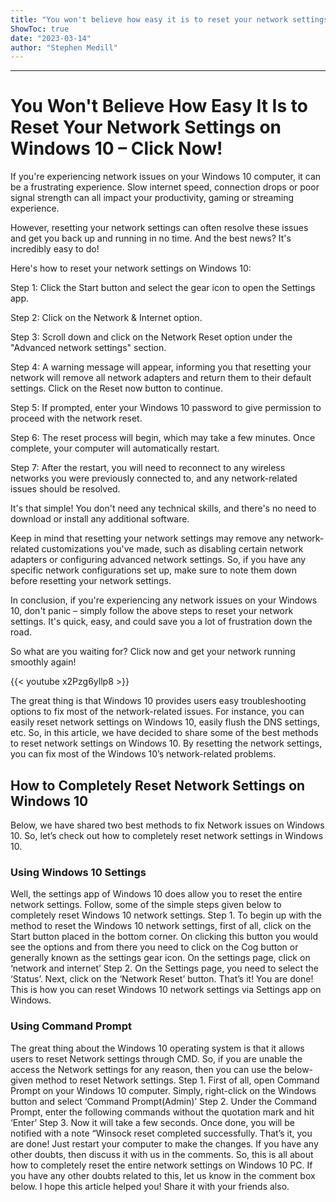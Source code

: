 ```yaml
---
title: "You won't believe how easy it is to reset your network settings on Windows 10 - click now!"
ShowToc: true 
date: "2023-03-14"
author: "Stephen Medill"
---
```

*****
# You Won't Believe How Easy It Is to Reset Your Network Settings on Windows 10 – Click Now!

If you're experiencing network issues on your Windows 10 computer, it can be a frustrating experience. Slow internet speed, connection drops or poor signal strength can all impact your productivity, gaming or streaming experience.

However, resetting your network settings can often resolve these issues and get you back up and running in no time. And the best news? It's incredibly easy to do!

Here's how to reset your network settings on Windows 10:

Step 1: Click the Start button and select the gear icon to open the Settings app.

Step 2: Click on the Network & Internet option.

Step 3: Scroll down and click on the Network Reset option under the "Advanced network settings" section.

Step 4: A warning message will appear, informing you that resetting your network will remove all network adapters and return them to their default settings. Click on the Reset now button to continue.

Step 5: If prompted, enter your Windows 10 password to give permission to proceed with the network reset.

Step 6: The reset process will begin, which may take a few minutes. Once complete, your computer will automatically restart.

Step 7: After the restart, you will need to reconnect to any wireless networks you were previously connected to, and any network-related issues should be resolved.

It's that simple! You don't need any technical skills, and there's no need to download or install any additional software.

Keep in mind that resetting your network settings may remove any network-related customizations you've made, such as disabling certain network adapters or configuring advanced network settings. So, if you have any specific network configurations set up, make sure to note them down before resetting your network settings.

In conclusion, if you're experiencing any network issues on your Windows 10, don't panic – simply follow the above steps to reset your network settings. It's quick, easy, and could save you a lot of frustration down the road.

So what are you waiting for? Click now and get your network running smoothly again!

{{< youtube x2Pzg6yllp8 >}} 



The great thing is that Windows 10 provides users easy troubleshooting options to fix most of the network-related issues. For instance, you can easily reset network settings on Windows 10, easily flush the DNS settings, etc.
So, in this article, we have decided to share some of the best methods to reset network settings on Windows 10. By resetting the network settings, you can fix most of the Windows 10’s network-related problems.

 
## How to Completely Reset Network Settings on Windows 10


Below, we have shared two best methods to fix Network issues on Windows 10. So, let’s check out how to completely reset network settings in Windows 10.

 
### Using Windows 10 Settings


Well, the settings app of Windows 10 does allow you to reset the entire network settings. Follow, some of the simple steps given below to completely reset Windows 10 network settings.
Step 1. To begin up with the method to reset the Windows 10 network settings, first of all, click on the Start button placed in the bottom corner. On clicking this button you would see the options and from there you need to click on the Cog button or generally known as the settings gear icon. On the settings page, click on ‘network and internet’
Step 2. On the Settings page, you need to select the ‘Status’. Next, click on the ‘Network Reset’ button.
That’s it! You are done! This is how you can reset Windows 10 network settings via Settings app on Windows.

 
### Using Command Prompt


The great thing about the Windows 10 operating system is that it allows users to reset Network settings through CMD. So, if you are unable the access the Network settings for any reason, then you can use the below-given method to reset Network settings.
Step 1. First of all, open Command Prompt on your Windows 10 computer. Simply, right-click on the Windows button and select ‘Command Prompt(Admin)’
Step 2. Under the Command Prompt, enter the following commands without the quotation mark and hit ‘Enter’
Step 3. Now it will take a few seconds. Once done, you will be notified with a note “Winsock reset completed successfully.
That’s it, you are done! Just restart your computer to make the changes. If you have any other doubts, then discuss it with us in the comments.
So, this is all about how to completely reset the entire network settings on Windows 10 PC. If you have any other doubts related to this, let us know in the comment box below. I hope this article helped you! Share it with your friends also.




